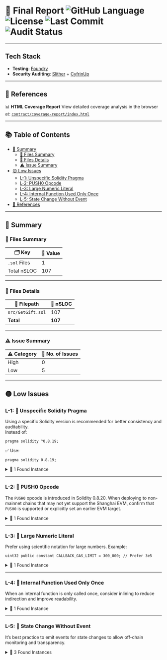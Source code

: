 # 🧠 Final Report ![GitHub Language](https://img.shields.io/badge/language-Solidity-blue.svg) ![License](https://img.shields.io/badge/license-MIT-green.svg) ![Last Commit](https://img.shields.io/github/last-commit/your-username/your-repo.svg) ![Audit Status](https://img.shields.io/badge/audit-pending-yellow.svg)


---

## Tech Stack 

* **Testing**: [Foundry](https://getfoundry.sh/)
* **Security Auditing**: [Slither](https://github.com/crytic/slither) + [CyfrinUp](https://github.com/Cyfrin/up)
---

## 🔗 References

📊 **HTML Coverage Report**
View detailed coverage analysis in the browser at:
[`contract/coverage-report/index.html`](contract/coverage-report/index.html)

---
## 📚 Table of Contents

- [📝 Summary](#-summary)
  - [📁 Files Summary](#-files-summary)
  - [📄 Files Details](#-files-details)
  - [⚠️ Issue Summary](#-issue-summary)
- [🟡 Low Issues](#-low-issues)
  - [L-1: Unspecific Solidity Pragma](#l-1-unspecific-solidity-pragma)
  - [L-2: PUSH0 Opcode](#l-2-push0-opcode)
  - [L-3: Large Numeric Literal](#l-3-large-numeric-literal)
  - [L-4: Internal Function Used Only Once](#l-4-internal-function-used-only-once)
  - [L-5: State Change Without Event](#l-5-state-change-without-event)
- [🔗 References](#-references)

---

## 📝 Summary

### 📁 Files Summary

| 🗂️ Key        | 📌 Value |
|--------------|----------|
| `.sol` Files | 1        |
| Total nSLOC  | 107      |

---

### 📄 Files Details

| 📍 Filepath        | 🔢 nSLOC |
|-------------------|----------|
| `src/GetGift.sol` | 107      |
| **Total**         | **107**  |

---

### ⚠️ Issue Summary

| ⚠️ Category | 🚨 No. of Issues |
|-------------|------------------|
| High        | 0                |
| Low         | 5                |

---

## 🟡 Low Issues

### L-1: 🔧 Unspecific Solidity Pragma

Using a specific Solidity version is recommended for better consistency and auditability.  
Instead of:

```solidity
pragma solidity ^0.8.19;
````

✅ Use:

```solidity
pragma solidity 0.8.19;
```

<details>
  <summary>📍 1 Found Instance</summary>

* Located in `src/GetGift.sol` [Line 2](src/GetGift.sol#L2)

</details>

---

### L-2: 🧬 PUSH0 Opcode

The `PUSH0` opcode is introduced in Solidity 0.8.20. When deploying to non-mainnet chains that may not yet support the Shanghai EVM, confirm that `PUSH0` is supported or explicitly set an earlier EVM target.

<details>
  <summary>📍 1 Found Instance</summary>

* Located in `src/GetGift.sol` [Line 2](src/GetGift.sol#L2)

</details>

---

### L-3: 🔢 Large Numeric Literal

Prefer using scientific notation for large numbers.
Example:

```solidity
uint32 public constant CALLBACK_GAS_LIMIT = 300_000; // Prefer 3e5
```

<details>
  <summary>📍 1 Found Instance</summary>

* Located in `src/GetGift.sol` [Line 45](src/GetGift.sol#L45)

</details>

---

### L-4: 🧩 Internal Function Used Only Once

When an internal function is only called once, consider inlining to reduce indirection and improve readability.

<details>
  <summary>📍 1 Found Instance</summary>

* Located in `src/GetGift.sol` [Line 135](src/GetGift.sol#L135)

</details>

---

### L-5: 🏁 State Change Without Event

It’s best practice to emit events for state changes to allow off-chain monitoring and transparency.

<details>
  <summary>📍 3 Found Instances</summary>

* Located in `src/GetGift.sol` [Line 142](src/GetGift.sol#L142)
* Located in `src/GetGift.sol` [Line 146](src/GetGift.sol#L146)
* Located in `src/GetGift.sol` [Line 150](src/GetGift.sol#L150)

</details>
